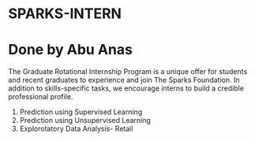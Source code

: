 # SPARKS-INTERN
# Done by Abu Anas

The Graduate Rotational Internship Program is a unique offer for students and recent graduates to experience and join The Sparks Foundation. In addition to skills-specific tasks, we encourage interns to build a credible professional profile.

1. Prediction using Supervised Learning
2. Prediction using Unsupervised Learning
3. Explorotatory Data Analysis- Retail
